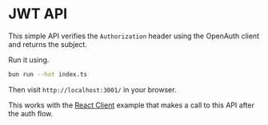 # JWT API 

This simple API verifies the `Authorization` header using the OpenAuth client and returns the subject.

Run it using.

```bash
bun run --hot index.ts
```

Then visit `http://localhost:3001/` in your browser.

This works with the [React Client](../react) example that makes a call to this API after the auth flow.

